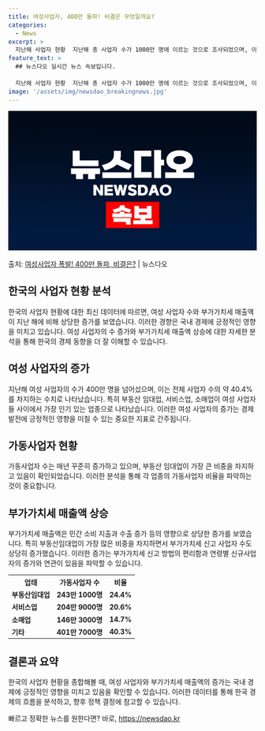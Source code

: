 ```yaml
---
title: 여성사업자, 400만 돌파! 비결은 무엇일까요?
categories:
  - News
excerpt: >
  지난해 사업자 현황  지난해 총 사업자 수가 1000만 명에 이르는 것으로 조사되었으며, 이 중 여성 사업자…
feature_text: >
  ## 뉴스다오 실시간 뉴스 속보입니다.

  지난해 사업자 현황  지난해 총 사업자 수가 1000만 명에 이르는 것으로 조사되었으며, 이 중 여성 사업자…
image: '/assets/img/newsdao_breakingnews.jpg'
---
```


![뉴스다오 속보](/assets/img/newsdao_breakingnews.jpg)

<p>출처: <a href="https://newsdao.kr/4202" rel="dofollow">여성사업자 폭발! 400만 돌파, 비결은?</a> | 뉴스다오</p>

<h2 data-ke-size="size26">한국의 사업자 현황 분석</h2>

<p data-ke-size="size16">한국의 사업자 현황에 대한 최신 데이터에 따르면, 여성 사업자 수와 부가가치세 매출액이 지난 해에 비해 상당한 증가를 보였습니다. 이러한 경향은 국내 경제에 긍정적인 영향을 미치고 있습니다. 여성 사업자의 수 증가와 부가가치세 매출액 상승에 대한 자세한 분석을 통해 한국의 경제 동향을 더 잘 이해할 수 있습니다.</p>

<h2 data-ke-size="size24">여성 사업자의 증가</h2>

<p data-ke-size="size16">지난해 여성 사업자의 수가 400만 명을 넘어섰으며, 이는 전체 사업자 수의 약 40.4%를 차지하는 수치로 나타났습니다. 특히 부동산 임대업, 서비스업, 소매업이 여성 사업자들 사이에서 가장 인기 있는 업종으로 나타났습니다. 이러한 여성 사업자의 증가는 경제 발전에 긍정적인 영향을 미칠 수 있는 중요한 지표로 간주됩니다.</p>

<h2 data-ke-size="size24">가동사업자 현황</h2>

<p data-ke-size="size16">가동사업자 수는 매년 꾸준히 증가하고 있으며, 부동산 임대업이 가장 큰 비중을 차지하고 있음이 확인되었습니다. 이러한 분석을 통해 각 업종의 가동사업자 비율을 파악하는 것이 중요합니다.</p>

<h2 data-ke-size="size24">부가가치세 매출액 상승</h2>

<p data-ke-size="size16">부가가치세 매출액은 민간 소비 지출과 수출 증가 등의 영향으로 상당한 증가를 보였습니다. 특히 부동산임대업이 가장 많은 비중을 차지하면서 부가가치세 신고 사업자 수도 상당히 증가했습니다. 이러한 증가는 부가가치세 신고 방법의 편리함과 연령별 신규사업자의 증가와 연관이 있음을 파악할 수 있습니다.</p>

<table>
	<tr>
		<th>업태</th>
		<th>가동사업자 수</th>
		<th>비율</th>
	</tr>
	<tr>
		<td><b>부동산임대업</b></td>
		<td style="text-align: center; height: 17px;"><b>243만 1000명</b></td>
		<td style="text-align: center; height: 17px;"><b>24.4%</b></td>
	</tr>
	<tr>
		<td><b>서비스업</b></td>
		<td style="text-align: center; height: 17px;"><b>204만 9000명</b></td>
		<td style="text-align: center; height: 17px;"><b>20.6%</b></td>
	</tr>
	<tr>
		<td><b>소매업</b></td>
		<td style="text-align: center; height: 17px;"><b>146만 3000명</b></td>
		<td style="text-align: center; height: 17px;"><b>14.7%</b></td>
	</tr>
	<tr>
		<td><b>기타</b></td>
		<td style="text-align: center; height: 17px;"><b>401만 7000명</b></td>
		<td style="text-align: center; height: 17px;"><b>40.3%</b></td>
	</tr>
</table>

<h2 data-ke-size="size24">결론과 요약</h2>

<p data-ke-size="size16">한국의 사업자 현황을 종합해볼 때, 여성 사업자와 부가가치세 매출액의 증가는 국내 경제에 긍정적인 영향을 미치고 있음을 확인할 수 있습니다. 이러한 데이터를 통해 한국 경제의 흐름을 분석하고, 향후 정책 결정에 참고할 수 있습니다.</p> 

빠르고 정확한 뉴스를 원한다면? 바로, <a href="https://newsdao.kr" rel="dofollow">https://newsdao.kr</a>


